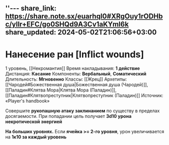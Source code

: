 ''---
share_link: https://share.note.sx/euarhql0#XRgOuy1rODHbc/ylIr+EFC/go0SHQd9A3Cv1aKYml6k
share_updated: 2024-05-02T21:06:56+03:00
---
# Нанесение ран [Inflict wounds]
1 уровень, [[Некромантия]]
Время накладывания: **1 действие**
Дистанция: **Касание**
Компоненты: **Вербальный**, **Соматический**
Длительность: **Мгновенно**
Классы: [[Жрец]]
Архетипы: [[Чародей#Божественная душа|Божественная душа (Чародей)]], [[Паладин#Клятва Мора|Клятва Мора (Паладин)]], [[Паладин#Клятвопреступник|Клятвопреступник (Паладин)]]
Источник: «Player's handbook»

Совершите **рукопашную атаку заклинанием** по существу в пределах досягаемости. При попадании цель получает **3d10 урона некротической энергией**

**На больших уровнях.** Если **ячейка >= 2-го уровня**, урон увеличивается на **1к10 за каждый уровень**